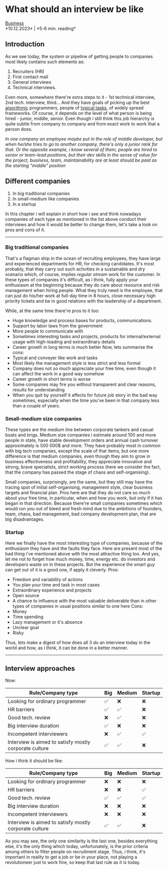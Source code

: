 # **What should an interview be like**
<link href="/stylesheets/tags.css" rel="stylesheet" type="text/css"/>
<div class="tags">
    <div class='tag'>
        <a href="/tags#Business">Business</a>
    </div>
</div>
*10.12.2023* | *5-6 min. reading*

## Introduction

As we see today, the system or pipeline of getting people to companies most likely contains such elements as:

1. Recruiters (HR)
2. First contact mail
3. General interviews
4. Technical interviews.

Even more, somewhere there're extra steps to it - 1st technical interview, 2nd tech. interview, third… And they have goals of picking up the best <u>algorithmic</u> programmers, people of <u>typical tasks</u>, of widely spread frameworks.
Of course, it depends on the level of what person is being hired - junior, middle, senior. Even though i still think this job hierarchy is quite subtle from company to company and from exact work to work that a person does.

*In one company an employee maybe put in the role of middle developer, but when he/she tries to go to another company, there's only a junior rank for that.
Or the opposite example, i know several of them, people are hired to senior or team-lead positions, but their dev skills in the sense of value for the project, business, team, maintainability are at least should be paid as the starting "middle" position*
## Different companies

1. In big traditional companies
2. In small-medium like companies
3. In a startup

In this chapter i will explain in short how i see and think nowadays companies of each type as mentioned in the list above conduct their interviews and how it would be better to change them, let's take a look on pros and cons of it.

---

### Big traditional companies
That's a flagman ship in the ocean of recruiting employees, they have large and experienced departments for HR, for checking candidates. It's most probably, that they carry out such activities in a sustainable and dry scenario which, of course, implies *regular stream* work for the customer. In these types of companies it's difficult, as i think, fully apply your enthusiasm at the beginning because they do care about resource and risk management when hiring people. What they truly need is the employee, that can just do his/her work at full-day time in 8 hours, close necessary high priority tickets and be in good relations with the leadership of a department.

While, at the same time there're pros to it too:
- Huge knowledge and process bases for products, communications.
- Support by labor laws from the government
- More people to communicate with
- Sometimes interesting tasks and projects, products for internal/external usage with high-loading and extraordinary details
- Career growth in long terms is much better
Now, lets summarise the cons:
- Typical and conveyer like work and tasks
- Most likely the management style is less strict and less formal
- Company does not so much appreciate your free time, even though it can affect the work in a good way somehow
- Career growth in short terms is worse
- Some companies may fire you without transparent and clear reasons, results for understanding
- When you quit by yourself it affects for future job story in the bad way sometimes, especially when the time you've been in that company less than a couple of years.

### Small-medium size companies
These types are the medium line between corporate tankers and casual boats and brigs. Medium size companies i estimate around 100 and more people in state, have stable development orders and annual cash turnover approximately is 500 000$ and more.
They have probably most in common with big tech companies, except the scale of that items, but one more difference is that medium companies, even though they aim to grow in business effectiveness and profitability, they appreciate innovative and strong, brave specialists, strict working process (here we consider the fact, that the company has passed the stage of chaos and self-organising).

Small companies, surprisingly, are the same, but they still may have the tracing spot of initial self-organising, management style, clear business targets and financial plan.
Pros here are that they do not care so much about your free time, in particular, when and how you work, but only if it has began in that direction. Because there're small companies sometimes which would run you out of bleed and fresh mind due to the ambitions of founders, team, chaos, bad management, bad company development plan, that are big disadvantages.

### Startup
Here we finally have the most interesting type of companies, because of the enthusiasm they have and the faults they face. Here are present most of the bad thing i've mentioned above with the most attractive thing too. And yes, let me not to forget how much money, time, energy etc. do investors and developers waste on in these projects. But the experience the smart guy can get out of it is a good one, if apply it cleverly.
Pros:
- Freedom and variability of actions
- You plan your time and task in most cases
- Extraordinary experience and projects
- Open source
- A chance to influence with the most valuable deliverable than in other types of companies in usual positions similar to one here
Cons:
- Money
- Time spending
- Lazy management or it's absence
- Unclear goal
- Risky

Thus, lets make a digest of how does all 3 do an interview today in the world and how, as i think, it can be done in a better manner.

---

## Interview approaches
Now:

| Rule/Company type | Big | Medium | Startup |
| ----------------  | --- | ------------ | ------- |
| Looking for ordinary programmer |✅|❌|❌|
| HR barriers |✅|✅|❌|
| Good tech. review |❌|✅|❌|
| Big interview duration|✅|❌|❌|
| Incompetent interviewers |❌|✅|✅|
| Interview is aimed to satisfy mostly corporate culture |✅|✅|❌|

How i think it should be like:

| Rule/Company type | Big | Medium | Startup |
| ----------------  | --- | ------------ | ------- |
| Looking for ordinary programmer |❌|❌|❌|
| HR barriers |❌|❌|✅|
| Good tech. review |✅|✅|✅|
| Big interview duration|❌|❌|❌|
| Incompetent interviewers |❌|❌|❌|
| Interview is aimed to satisfy mostly corporate culture |✅|✅|❌|

As you may see, the only one similarity is the last one, besides everything else, it's the only thing which today, unfortunately, is the prior criteria among others to filter people on recruitment stage.
Thus, i think, it's important in reality to get a job or be in your place, not playing a revolutioneer just to work fine, so keep that last rule as it is today.